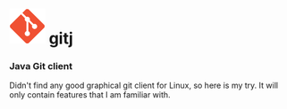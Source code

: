 # ![Icon](src/icons/icon-big.png) gitj
### Java Git client

Didn't find any good graphical git client for Linux, so here is my try. It will only contain features that I am familiar with.